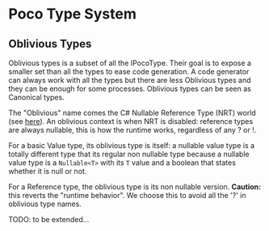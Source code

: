 # Poco Type System

## Oblivious Types
Oblivious types is a subset of all the IPocoType. Their goal is to expose a smaller set
than all the types to ease code generation. A code generator can always work with 
all the types but there are less Oblivious types and they can be enough for some processes.
Oblivious types can be seen as Canonical types.

The "Oblivious" name comes the C# Nullable Reference Type (NRT) world (see [here](https://learn.microsoft.com/en-us/dotnet/csharp/nullable-references#nullable-contexts)).
An oblivious context is when NRT is disabled: reference types are always nullable, this is how
the runtime works, regardless of any ? or !.

For a basic Value type, its oblivious type is itself: a nullable value type is a totally different
type that its regular non nullable type because a nullable value type is a `Nullable<T>` with
its `T` value and a boolean that states whether it is null or not.

For a Reference type, the oblivious type is its non nullable version. **Caution:** this reverts
the "runtime behavior". We choose this to avoid all the '?' in oblivious type names.

TODO: to be extended...

